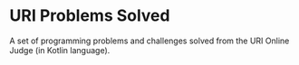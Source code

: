 # URI Problems Solved

A set of programming problems and challenges solved from the URI Online Judge (in Kotlin language).

